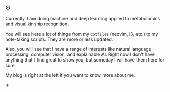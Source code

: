 ### ☉ 

Currently, I am doing machine and deep learning applied to metabolomics and visual kinship recognition.


You will see here a lot of things from my `dotfiles` (neovim, i3, etc.) to my note-taking scripts. They are more or less updated.

Also, you will see that I have a range of interests like natural language processing, computer vision, and explainable AI. Right now I don't have anything that I find great to show you, but someday I will have them here for sure.

My blog is right at the left if you want to know more about me.

✴️
